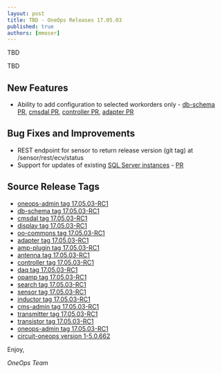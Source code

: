 ```yaml
---
layout: post
title: TBD - OneOps Releases 17.05.03
published: true
authors: [mmoser]
---
```


TBD

<!--more-->

TBD


## New Features

* Ability to add configuration to selected workorders only -
[db-schema PR](https://github.com/oneops/db-schema/pull/54),
[cmsdal PR](https://github.com/oneops/cmsdal/pull/84),
[controller PR](https://github.com/oneops/controller/pull/58),
[adapter PR](https://github.com/oneops/adapter/pull/37)

## Bug Fixes and Improvements

* REST endpoint for sensor to return release version (git tag) at
  /sensor/rest/ecv/status
* Support for updates of existing
  [SQL Server instances](/user/design/ms-sqlserver-pack.html) -
  [PR](https://github.com/oneops/circuit-oneops-1/pull/820)

## Source Release Tags

- [oneops-admin tag 17.05.03-RC1](https://github.com/oneops/oneops-admin/tree/17.05.03-RC1)
- [db-schema tag 17.05.03-RC1](https://github.com/oneops/db-schema/tree/17.05.03-RC1)
- [cmsdal tag 17.05.03-RC1](https://github.com/oneops/cmsdal/tree/17.05.03-RC1)
- [display tag 17.05.03-RC1](https://github.com/oneops/display/tree/17.05.03-RC1)
- [oo-commons tag 17.05.03-RC1](https://github.com/oneops/oo-commons/tree/17.05.03-RC1)
- [adapter tag 17.05.03-RC1](https://github.com/oneops/adapter/tree/17.05.03-RC1)
- [amp-plugin tag 17.05.03-RC1](https://github.com/oneops/amq-plugin/tree/17.05.03-RC1)
- [antenna tag 17.05.03-RC1](https://github.com/oneops/antenna/tree/17.05.03-RC1)
- [controller tag 17.05.03-RC1](https://github.com/oneops/controller/tree/17.05.03-RC1)
- [daq tag 17.05.03-RC1](https://github.com/oneops/daq/tree/17.05.03-RC1)
- [opamp tag 17.05.03-RC1](https://github.com/oneops/opamp/tree/17.05.03-RC1)
- [search tag 17.05.03-RC1](https://github.com/oneops/search/tree/17.05.03-RC1)
- [sensor tag 17.05.03-RC1](https://github.com/oneops/sensor/tree/17.05.03-RC1)
- [inductor tag 17.05.03-RC1](https://github.com/oneops/inductor/tree/17.05.03-RC1)
- [cms-admin tag 17.05.03-RC1](https://github.com/oneops/cms-admin/tree/17.05.03-RC1)
- [transmitter tag 17.05.03-RC1](https://github.com/oneops/transmitter/tree/17.05.03-RC1)
- [transistor tag 17.05.03-RC1](https://github.com/oneops/transistor/tree/17.05.03-RC1)
- [oneops-admin tag 17.05.03-RC1](https://github.com/oneops/oneops-admin/tree/17.05.03-RC1)
- [circuit-oneops version 1-5.0.662](https://github.com/oneops/circuit-oneops-1/releases/tag/circuit-oneops-1-5.0.662)

Enjoy,

_OneOps Team_
